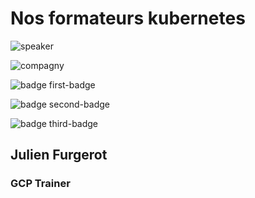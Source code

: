 <!-- .slide: class="speaker-slide" -->

# Nos formateurs kubernetes

![speaker](./assets/images/julien.png)

![compagny](./assets/images/logo-sfeir.png)

![badge first-badge](./assets/images/certif-cloud-archi.png)

![badge second-badge](./assets/images/certif-cloud-network.png)

![badge third-badge](./assets/images/certif-cloud-sec.png)

<h2> Julien <span>Furgerot</span></h2>

### GCP Trainer

<!-- .element: class="icon-rule icon-first" -->

